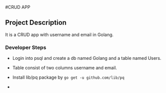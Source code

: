 #CRUD APP

## Project Description
It is a CRUD app with username and email in Golang.

### Developer Steps
* Login into psql and create a db named Golang and a table named Users.

* Table consist of two columns username and email.

* Install lib/pq package by
```go get -u github.com/lib/pq```

*